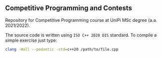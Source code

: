 ## Competitive Programming and Contests
Repository for Competitive Programming course at UniPi MSc degree (a.a. 2021/2022).

The source code is written using `ISO C++ 2020 DIS` standard. To compile a simple exercise just type:

```bash
clang -Wall --pedantic -std=c++20 /path/to/file.cpp
```